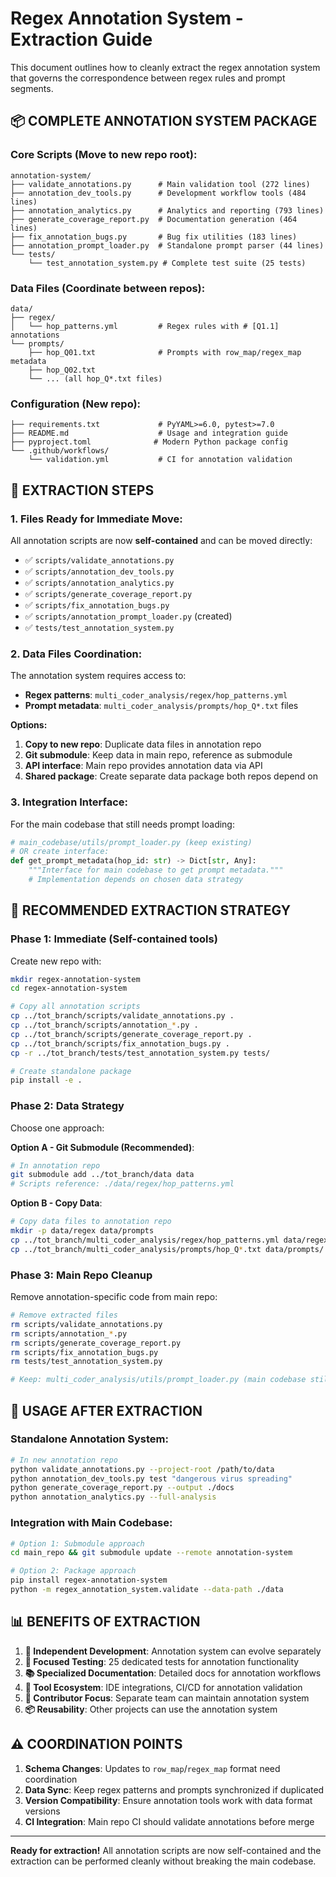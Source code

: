 # Regex Annotation System - Extraction Guide

This document outlines how to cleanly extract the regex annotation system that governs the correspondence between regex rules and prompt segments.

## 📦 **COMPLETE ANNOTATION SYSTEM PACKAGE**

### **Core Scripts** (Move to new repo root):
```
annotation-system/
├── validate_annotations.py      # Main validation tool (272 lines)
├── annotation_dev_tools.py      # Development workflow tools (484 lines)
├── annotation_analytics.py      # Analytics and reporting (793 lines)
├── generate_coverage_report.py  # Documentation generation (464 lines)
├── fix_annotation_bugs.py       # Bug fix utilities (183 lines)
├── annotation_prompt_loader.py  # Standalone prompt parser (44 lines)
└── tests/
    └── test_annotation_system.py # Complete test suite (25 tests)
```

### **Data Files** (Coordinate between repos):
```
data/
├── regex/
│   └── hop_patterns.yml         # Regex rules with # [Q1.1] annotations
└── prompts/
    ├── hop_Q01.txt              # Prompts with row_map/regex_map metadata
    ├── hop_Q02.txt
    └── ... (all hop_Q*.txt files)
```

### **Configuration** (New repo):
```
├── requirements.txt             # PyYAML>=6.0, pytest>=7.0
├── README.md                    # Usage and integration guide
├── pyproject.toml              # Modern Python package config
└── .github/workflows/
    └── validation.yml           # CI for annotation validation
```

## 🔧 **EXTRACTION STEPS**

### **1. Files Ready for Immediate Move**:
All annotation scripts are now **self-contained** and can be moved directly:

- ✅ `scripts/validate_annotations.py`
- ✅ `scripts/annotation_dev_tools.py` 
- ✅ `scripts/annotation_analytics.py`
- ✅ `scripts/generate_coverage_report.py`
- ✅ `scripts/fix_annotation_bugs.py`
- ✅ `scripts/annotation_prompt_loader.py` (created)
- ✅ `tests/test_annotation_system.py`

### **2. Data Files Coordination**:
The annotation system requires access to:
- **Regex patterns**: `multi_coder_analysis/regex/hop_patterns.yml`
- **Prompt metadata**: `multi_coder_analysis/prompts/hop_Q*.txt` files

**Options:**
1. **Copy to new repo**: Duplicate data files in annotation repo
2. **Git submodule**: Keep data in main repo, reference as submodule
3. **API interface**: Main repo provides annotation data via API
4. **Shared package**: Create separate data package both repos depend on

### **3. Integration Interface**:
For the main codebase that still needs prompt loading:

```python
# main_codebase/utils/prompt_loader.py (keep existing)
# OR create interface:
def get_prompt_metadata(hop_id: str) -> Dict[str, Any]:
    """Interface for main codebase to get prompt metadata."""
    # Implementation depends on chosen data strategy
```

## 🎯 **RECOMMENDED EXTRACTION STRATEGY**

### **Phase 1: Immediate (Self-contained tools)**
Create new repo with:
```bash
mkdir regex-annotation-system
cd regex-annotation-system

# Copy all annotation scripts
cp ../tot_branch/scripts/validate_annotations.py .
cp ../tot_branch/scripts/annotation_*.py .
cp ../tot_branch/scripts/generate_coverage_report.py .
cp ../tot_branch/scripts/fix_annotation_bugs.py .
cp -r ../tot_branch/tests/test_annotation_system.py tests/

# Create standalone package
pip install -e .
```

### **Phase 2: Data Strategy** 
Choose one approach:

**Option A - Git Submodule (Recommended)**:
```bash
# In annotation repo
git submodule add ../tot_branch/data data
# Scripts reference: ./data/regex/hop_patterns.yml
```

**Option B - Copy Data**:
```bash
# Copy data files to annotation repo
mkdir -p data/regex data/prompts
cp ../tot_branch/multi_coder_analysis/regex/hop_patterns.yml data/regex/
cp ../tot_branch/multi_coder_analysis/prompts/hop_Q*.txt data/prompts/
```

### **Phase 3: Main Repo Cleanup**
Remove annotation-specific code from main repo:
```bash
# Remove extracted files
rm scripts/validate_annotations.py
rm scripts/annotation_*.py
rm scripts/generate_coverage_report.py
rm scripts/fix_annotation_bugs.py
rm tests/test_annotation_system.py

# Keep: multi_coder_analysis/utils/prompt_loader.py (main codebase still uses it)
```

## 🏃 **USAGE AFTER EXTRACTION**

### **Standalone Annotation System**:
```bash
# In new annotation repo
python validate_annotations.py --project-root /path/to/data
python annotation_dev_tools.py test "dangerous virus spreading"
python generate_coverage_report.py --output ./docs
python annotation_analytics.py --full-analysis
```

### **Integration with Main Codebase**:
```bash
# Option 1: Submodule approach
cd main_repo && git submodule update --remote annotation-system

# Option 2: Package approach  
pip install regex-annotation-system
python -m regex_annotation_system.validate --data-path ./data
```

## 📊 **BENEFITS OF EXTRACTION**

1. **🔄 Independent Development**: Annotation system can evolve separately
2. **🧪 Focused Testing**: 25 dedicated tests for annotation functionality  
3. **📚 Specialized Documentation**: Detailed docs for annotation workflows
4. **🔧 Tool Ecosystem**: IDE integrations, CI/CD for annotation validation
5. **👥 Contributor Focus**: Separate team can maintain annotation system
6. **📦 Reusability**: Other projects can use the annotation system

## ⚠️ **COORDINATION POINTS**

1. **Schema Changes**: Updates to `row_map`/`regex_map` format need coordination
2. **Data Sync**: Keep regex patterns and prompts synchronized if duplicated
3. **Version Compatibility**: Ensure annotation tools work with data format versions
4. **CI Integration**: Main repo CI should validate annotations before merge

---

**Ready for extraction!** All annotation scripts are now self-contained and the extraction can be performed cleanly without breaking the main codebase. 